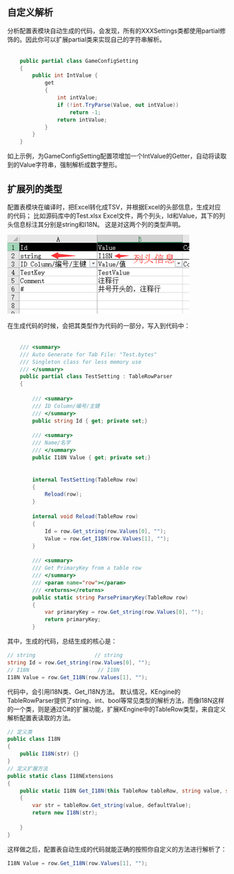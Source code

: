 ## 自定义解析

分析配置表模块自动生成的代码，会发现，所有的XXXSettings类都使用partial修饰的。因此你可以扩展partial类来实现自己的字符串解析。

```csharp

    public partial class GameConfigSetting
    {
        public int IntValue {
            get
            {
                int intValue;
                if (!int.TryParse(Value, out intValue))
                    return -1;
                return intValue;
            }
        }
    }
```

如上示例，为GameConfigSetting配置项增加一个IntValue的Getter，自动将读取到的Value字符串，强制解析成数字整形。


## 扩展列的类型

配置表模块在编译时，把Excel转化成TSV，并根据Excel的头部信息，生成对应的代码； 比如源码库中的Test.xlsx Excel文件，两个列头，Id和Value，其下的列头信息标注其分别是string和I18N。 这是对这两个列的类型声明。

![列Id注明是string类型，列Value注明是I18N类型](../images/setting/custom-1.png)

在生成代码的时候，会把其类型作为代码的一部分，写入到代码中：

```csharp

	/// <summary>
	/// Auto Generate for Tab File: "Test.bytes"
    /// Singleton class for less memory use
	/// </summary>
	public partial class TestSetting : TableRowParser
	{

        /// <summary>
        /// ID Column/编号/主键
        /// </summary>
        public string Id { get; private set;}

        /// <summary>
        /// Name/名字
        /// </summary>
        public I18N Value { get; private set;}


        internal TestSetting(TableRow row)
        {
            Reload(row);
        }

        internal void Reload(TableRow row)
        {
            Id = row.Get_string(row.Values[0], "");
            Value = row.Get_I18N(row.Values[1], "");
        }

        /// <summary>
        /// Get PrimaryKey from a table row
        /// </summary>
        /// <param name="row"></param>
        /// <returns></returns>
        public static string ParsePrimaryKey(TableRow row)
        {
            var primaryKey = row.Get_string(row.Values[0], "");
            return primaryKey;
        }

```

其中，生成的代码，总结生成的核心是：
```csharp
// string                   // string
string Id = row.Get_string(row.Values[0], "");
// I18N                      // I18N
I18N Value = row.Get_I18N(row.Values[1], "");
```

代码中，会引用I18N类、Get_I18N方法。
默认情况，KEngine的TableRowParser提供了string、int、bool等常见类型的解析方法，而像I18N这样的一个类，则是通过C#的扩展功能，扩展KEngine中的TableRow类型，来自定义解析配置表读取的方法。

```csharp
// 定义类
public class I18N
{
    public I18N(str) {}
}
// 定义扩展方法
public static class I18NExtensions
{
    public static I18N Get_I18N(this TableRow tableRow, string value, string defaultValue)
    {
        var str = tableRow.Get_string(value, defaultValue);
        return new I18N(str);

    }
}
```

这样做之后，配置表自动生成的代码就能正确的按照你自定义的方法进行解析了：

```csharp
I18N Value = row.Get_I18N(row.Values[1], "");
```
